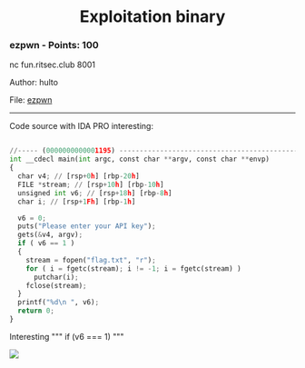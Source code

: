 <h1 align="center">Exploitation binary</h1>


<h3>ezpwn - Points: 100</h3>

nc fun.ritsec.club 8001

Author: hulto


File: <a href="https://github.com/Ne0Lux-C1Ph3r/WRITE-UP/edit/master/RITSEC_CTF_2018/Files/ezpwn">ezpwn</a>


-------------------------------------------------------------


Code source with IDA PRO interesting:

``` python

//----- (0000000000001195) ----------------------------------------------------
int __cdecl main(int argc, const char **argv, const char **envp)
{
  char v4; // [rsp+0h] [rbp-20h]
  FILE *stream; // [rsp+10h] [rbp-10h]
  unsigned int v6; // [rsp+18h] [rbp-8h]
  char i; // [rsp+1Fh] [rbp-1h]

  v6 = 0;
  puts("Please enter your API key");
  gets(&v4, argv);
  if ( v6 == 1 )
  {
    stream = fopen("flag.txt", "r");
    for ( i = fgetc(stream); i != -1; i = fgetc(stream) )
      putchar(i);
    fclose(stream);
  }
  printf("%d\n ", v6);
  return 0;
}

```

Interesting """ if (v6 === 1) """


<img src="https://github.com/Ne0Lux-C1Ph3r/WRITE-UP/edit/master/RITSEC_CTF_2018/Files/pnw.png">

